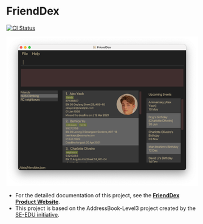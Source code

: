 # FriendDex

[![CI Status](https://github.com/AY2021S2-CS2103T-W14-1/tp/actions/workflows/gradle.yml/badge.svg)](https://github.com/AY2021S2-CS2103T-W14-1/tp/actions/workflows/gradle.yml)

![Ui](docs/images/Ui.png)

* For the detailed documentation of this project, see the **[FriendDex Product Website](https://ay2021s2-cs2103t-w14-1.github.io/tp/)**.
* This project is based on the AddressBook-Level3 project created by the [SE-EDU initiative](https://se-education.org).
